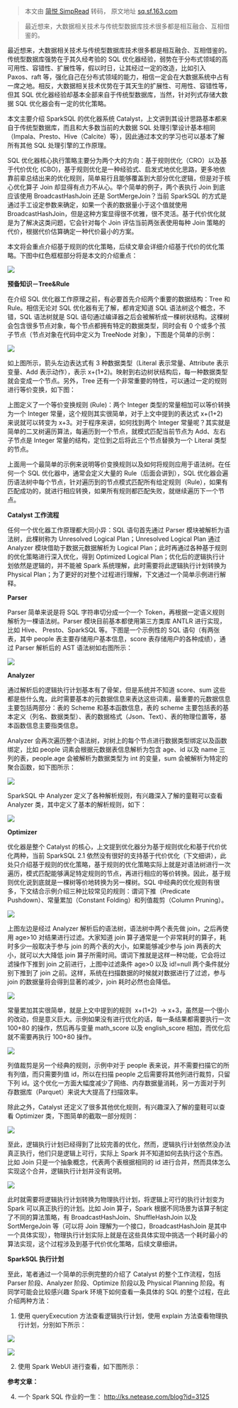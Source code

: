 > 本文由 [简悦 SimpRead](http://ksria.com/simpread/) 转码， 原文地址 [sq.sf.163.com](https://sq.sf.163.com/blog/article/178698247892459520)

> 最近想来，大数据相关技术与传统型数据库技术很多都是相互融合、互相借鉴的。

最近想来，大数据相关技术与传统型数据库技术很多都是相互融合、互相借鉴的。传统型数据库强势在于其久经考验的 SQL 优化器经验，弱势在于分布式领域的高可用性、容错性、扩展性等，假以时日，让其经过一定的改造，比如引入 Paxos、raft 等，强化自己在分布式领域的能力，相信一定会在大数据系统中占有一席之地。相反，大数据相关技术优势在于其天生的扩展性、可用性、容错性等，但其 SQL 优化器经验却基本全部来自于传统型数据库，当然，针对列式存储大数据 SQL 优化器会有一定的优化策略。

本文主要介绍 SparkSQL 的优化器系统 Catalyst，上文讲到其设计思路基本都来自于传统型数据库，而且和大多数当前的大数据 SQL 处理引擎设计基本相同（Impala、Presto、Hive（Calcite）等），因此通过本文的学习也可以基本了解所有其他 SQL 处理引擎的工作原理。

SQL 优化器核心执行策略主要分为两个大的方向：基于规则优化（CRO）以及基于代价优化 (CBO)，基于规则优化是一种经验式、启发式地优化思路，更多地依靠前辈总结出来的优化规则，简单易行且能够覆盖到大部分优化逻辑，但是对于核心优化算子 Join 却显得有点力不从心。举个简单的例子，两个表执行 Join 到底应该使用 BroadcastHashJoin 还是 SortMergeJoin？当前 SparkSQL 的方式是通过手工设定参数来确定，如果一个表的数据量小于这个值就使用 BroadcastHashJoin，但是这种方案显得很不优雅，很不灵活。基于代价优化就是为了解决这类问题，它会针对每个 Join 评估当前两张表使用每种 Join 策略的代价，根据代价估算确定一种代价最小的方案。

本文将会重点介绍基于规则的优化策略，后续文章会详细介绍基于代价的优化策略。下图中红色框框部分将是本文的介绍重点：

![](https://nos.netease.com/cloud-website-bucket/20180720174759ca63a7c5-6f92-4d69-9da2-5e5a9002881b.png)

**预备知识－Tree&Rule**

在介绍 SQL 优化器工作原理之前，有必要首先介绍两个重要的数据结构：Tree 和 Rule。相信无论对 SQL 优化器有无了解，都肯定知道 SQL 语法树这个概念，不错，SQL 语法树就是 SQL 语句通过编译器之后会被解析成一棵树状结构。这棵树会包含很多节点对象，每个节点都拥有特定的数据类型，同时会有 0 个或多个孩子节点（节点对象在代码中定义为 TreeNode 对象），下图是个简单的示例：

![](https://nos.netease.com/cloud-website-bucket/20180720174834e7861646-5433-45a5-9bd5-4a82793f4354.png)

如上图所示，箭头左边表达式有 3 种数据类型（Literal 表示常量、Attribute 表示变量、Add 表示动作），表示 x+(1+2)。映射到右边树状结构后，每一种数据类型就会变成一个节点。另外，Tree 还有一个非常重要的特性，可以通过一定的规则进行等价变换，如下图：

上图定义了一个等价变换规则 (Rule)：两个 Integer 类型的常量相加可以等价转换为一个 Integer 常量，这个规则其实很简单，对于上文中提到的表达式 x+(1+2) 来说就可以转变为 x+3。对于程序来讲，如何找到两个 Integer 常量呢？其实就是简单的二叉树遍历算法，每遍历到一个节点，就模式匹配当前节点为 Add、左右子节点是 Integer 常量的结构，定位到之后将此三个节点替换为一个 Literal 类型的节点。

上面用一个最简单的示例来说明等价变换规则以及如何将规则应用于语法树。在任何一个 SQL 优化器中，通常会定义大量的 Rule（后面会讲到），SQL 优化器会遍历语法树中每个节点，针对遍历到的节点模式匹配所有给定规则（Rule），如果有匹配成功的，就进行相应转换，如果所有规则都匹配失败，就继续遍历下一个节点。  

**Catalyst 工作流程**

任何一个优化器工作原理都大同小异：SQL 语句首先通过 Parser 模块被解析为语法树，此棵树称为 Unresolved Logical Plan；Unresolved Logical Plan 通过 Analyzer 模块借助于数据元数据解析为 Logical Plan；此时再通过各种基于规则的优化策略进行深入优化，得到 Optimized Logical Plan；优化后的逻辑执行计划依然是逻辑的，并不能被 Spark 系统理解，此时需要将此逻辑执行计划转换为 Physical Plan；为了更好的对整个过程进行理解，下文通过一个简单示例进行解释。  

**Parser**

Parser 简单来说是将 SQL 字符串切分成一个一个 Token，再根据一定语义规则解析为一棵语法树。Parser 模块目前基本都使用第三方类库 ANTLR 进行实现，比如 Hive、 Presto、SparkSQL 等。下图是一个示例性的 SQL 语句（有两张表，其中 people 表主要存储用户基本信息，score 表存储用户的各种成绩），通过 Parser 解析后的 AST 语法树如右图所示：

![](https://nos.netease.com/cloud-website-bucket/20180720174904e7797de3-8cd8-46f1-8f25-127194456927.png)

**Analyzer**

通过解析后的逻辑执行计划基本有了骨架，但是系统并不知道 score、sum 这些都是些什么鬼，此时需要基本的元数据信息来表达这些词素，最重要的元数据信息主要包括两部分：表的 Scheme 和基本函数信息，表的 scheme 主要包括表的基本定义（列名、数据类型）、表的数据格式（Json、Text）、表的物理位置等，基本函数信息主要指类信息。

Analyzer 会再次遍历整个语法树，对树上的每个节点进行数据类型绑定以及函数绑定，比如 people 词素会根据元数据表信息解析为包含 age、id 以及 name 三列的表，people.age 会被解析为数据类型为 int 的变量，sum 会被解析为特定的聚合函数，如下图所示：

![](https://nos.netease.com/cloud-website-bucket/201807201749187ade4bf5-4ed9-4de2-97cb-49b20ce4f032.png)

SparkSQL 中 Analyzer 定义了各种解析规则，有兴趣深入了解的童鞋可以查看 Analyzer 类，其中定义了基本的解析规则，如下：

![](https://nos.netease.com/cloud-website-bucket/201807201749336c0403bd-2b00-45b7-8146-7500e46ed514.png)

**Optimizer**

优化器是整个 Catalyst 的核心，上文提到优化器分为基于规则优化和基于代价优化两种，当前 SparkSQL 2.1 依然没有很好的支持基于代价优化（下文细讲），此处只介绍基于规则的优化策略，基于规则的优化策略实际上就是对语法树进行一次遍历，模式匹配能够满足特定规则的节点，再进行相应的等价转换。因此，基于规则优化说到底就是一棵树等价地转换为另一棵树。SQL 中经典的优化规则有很多，下文结合示例介绍三种比较常见的规则：谓词下推（Predicate Pushdown）、常量累加（Constant Folding）和列值裁剪（Column Pruning）。

![](https://nos.netease.com/cloud-website-bucket/201807201749460db6682e-382e-456a-98ce-6aeab7ffa9fb.png)

上图左边是经过 Analyzer 解析后的语法树，语法树中两个表先做 join，之后再使用 age>10 对结果进行过滤。大家知道 join 算子通常是一个非常耗时的算子，耗时多少一般取决于参与 join 的两个表的大小，如果能够减少参与 join 两表的大小，就可以大大降低 join 算子所需时间。谓词下推就是这样一种功能，它会将过滤操作下推到 join 之前进行，上图中过滤条件 age>0 以及 id!=null 两个条件就分别下推到了 join 之前。这样，系统在扫描数据的时候就对数据进行了过滤，参与 join 的数据量将会得到显著的减少，join 耗时必然也会降低。

![](https://nos.netease.com/cloud-website-bucket/201807201749595713b3eb-0371-4d06-8244-97aa1d672f18.png)

常量累加其实很简单，就是上文中提到的规则  x+(1+2)  -> x+3，虽然是一个很小的改动，但是意义巨大。示例如果没有进行优化的话，每一条结果都需要执行一次 100+80 的操作，然后再与变量 math_score 以及 english_score 相加，而优化后就不需要再执行 100+80 操作。

![](https://nos.netease.com/cloud-website-bucket/2018072017501287aae300-0427-4d37-b9ff-159f938a42e8.png)

列值裁剪是另一个经典的规则，示例中对于 people 表来说，并不需要扫描它的所有列值，而只需要列值 id，所以在扫描 people 之后需要将其他列进行裁剪，只留下列 id。这个优化一方面大幅度减少了网络、内存数据量消耗，另一方面对于列存数据库（Parquet）来说大大提高了扫描效率。

除此之外，Catalyst 还定义了很多其他优化规则，有兴趣深入了解的童鞋可以查看 Optimizer 类，下图简单的截取一部分规则：

![](https://nos.netease.com/cloud-website-bucket/20180720175026c9441b57-28de-4352-a916-f289e1ecbb84.png)

至此，逻辑执行计划已经得到了比较完善的优化，然而，逻辑执行计划依然没办法真正执行，他们只是逻辑上可行，实际上 Spark 并不知道如何去执行这个东西。比如 Join 只是一个抽象概念，代表两个表根据相同的 id 进行合并，然而具体怎么实现这个合并，逻辑执行计划并没有说明。

![](https://nos.netease.com/cloud-website-bucket/20180720175040ab37bd80-d96e-4e0c-bf16-12e9c82197a0.png)

此时就需要将逻辑执行计划转换为物理执行计划，将逻辑上可行的执行计划变为 Spark 可以真正执行的计划。比如 Join 算子，Spark 根据不同场景为该算子制定了不同的算法策略，有 BroadcastHashJoin、ShuffleHashJoin 以及 SortMergeJoin 等（可以将 Join 理解为一个接口，BroadcastHashJoin 是其中一个具体实现），物理执行计划实际上就是在这些具体实现中挑选一个耗时最小的算法实现，这个过程涉及到基于代价优化策略，后续文章细讲。  

**SparkSQL 执行计划**

至此，笔者通过一个简单的示例完整的介绍了 Catalyst 的整个工作流程，包括 Parser 阶段、Analyzer 阶段、Optimize 阶段以及 Physical Planning 阶段。有同学可能会比较感兴趣 Spark 环境下如何查看一条具体的 SQL 的整个过程，在此介绍两种方法：

1. 使用 queryExecution 方法查看逻辑执行计划，使用 explain 方法查看物理执行计划，分别如下所示：

![](https://nos.netease.com/cloud-website-bucket/20180720175058b322bb28-5db6-4205-b3f8-e12e505f966a.png)

![](https://nos.netease.com/cloud-website-bucket/20180720175115abd28964-ba95-4f0b-aba7-776615e8e04e.png)

2. 使用 Spark WebUI 进行查看，如下图所示：

**参考文章：**

4. 一个 Spark SQL 作业的一生： http://ks.netease.com/blog?id=3125